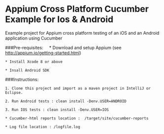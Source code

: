 # Appium Cross Platform Cucumber Example for Ios & Android
Example project for Appium cross platform testing of an iOS and an Android application using Cucumber

###Pre-requisites:
    
    * Download and setup Appium (see http://appium.io/getting-started.html)
    
    * Install Xcode 8 or above
    
    * Insall Android SDK

###Instructions:

    1. Clone this project and import as a maven project in IntelliJ or Eclipse.
    
    2. Run Android tests : clean install -Denv.USER=ANDROID 
    
    3. Run IOS tests : clean install -Denv.USER=IOS 
    
    * Cucumber-html reports location :  /target/site/cucumber-reports

    * Log file location : /logfile.log
